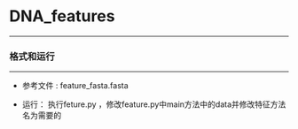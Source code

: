 # DNA_features  
***********************
### 格式和运行
*******************
* 参考文件 : feature_fasta.fasta  

* 运行： 执行feture.py ，修改feature.py中main方法中的data并修改特征方法名为需要的
